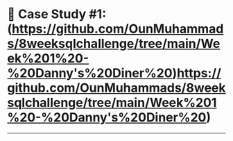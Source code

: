 # :ramen: Case Study #1:(https://github.com/OunMuhammads/8weeksqlchallenge/tree/main/Week%201%20-%20Danny's%20Diner%20)https://github.com/OunMuhammads/8weeksqlchallenge/tree/main/Week%201%20-%20Danny's%20Diner%20)

***

